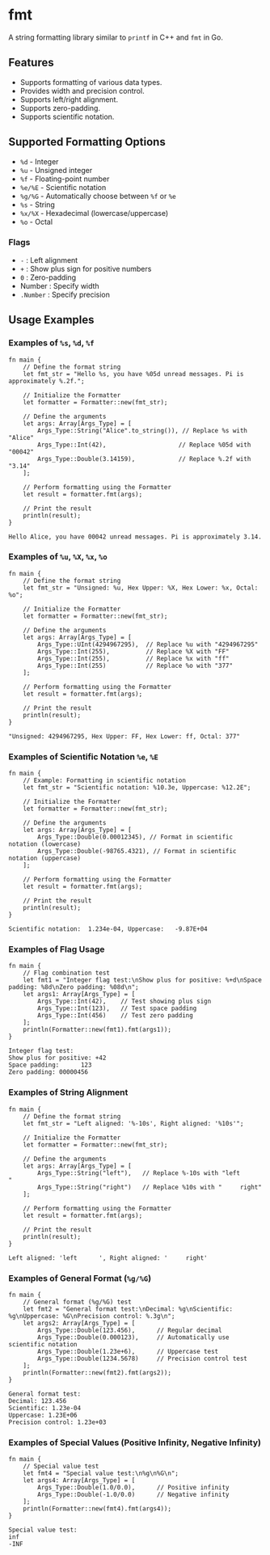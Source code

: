 # fmt

A string formatting library similar to `printf` in C++ and `fmt` in Go.

## Features

- Supports formatting of various data types.
- Provides width and precision control.
- Supports left/right alignment.
- Supports zero-padding.
- Supports scientific notation.

## Supported Formatting Options

- `%d` - Integer
- `%u` - Unsigned integer
- `%f` - Floating-point number
- `%e/%E` - Scientific notation
- `%g/%G` - Automatically choose between `%f` or `%e`
- `%s` - String
- `%x/%X` - Hexadecimal (lowercase/uppercase)
- `%o` - Octal

### Flags

- `-` : Left alignment
- `+` : Show plus sign for positive numbers
- `0` : Zero-padding
- Number : Specify width
- `.Number` : Specify precision

## Usage Examples

### Examples of `%s`, `%d`, `%f`

```moonbit
fn main { 
    // Define the format string
    let fmt_str = "Hello %s, you have %05d unread messages. Pi is approximately %.2f.";

    // Initialize the Formatter
    let formatter = Formatter::new(fmt_str);

    // Define the arguments
    let args: Array[Args_Type] = [
        Args_Type::String("Alice".to_string()), // Replace %s with "Alice"
        Args_Type::Int(42),                    // Replace %05d with "00042"
        Args_Type::Double(3.14159),            // Replace %.2f with "3.14"
    ];

    // Perform formatting using the Formatter
    let result = formatter.fmt(args);

    // Print the result
    println(result);
}
```

```
Hello Alice, you have 00042 unread messages. Pi is approximately 3.14.
```

### Examples of `%u`, `%X`, `%x`, `%o`

```moonbit
fn main { 
    // Define the format string
    let fmt_str = "Unsigned: %u, Hex Upper: %X, Hex Lower: %x, Octal: %o";

    // Initialize the Formatter
    let formatter = Formatter::new(fmt_str);

    // Define the arguments
    let args: Array[Args_Type] = [
        Args_Type::UInt(4294967295),  // Replace %u with "4294967295"
        Args_Type::Int(255),          // Replace %X with "FF"
        Args_Type::Int(255),          // Replace %x with "ff"
        Args_Type::Int(255)           // Replace %o with "377"
    ];

    // Perform formatting using the Formatter
    let result = formatter.fmt(args);

    // Print the result
    println(result); 
}
```

```
"Unsigned: 4294967295, Hex Upper: FF, Hex Lower: ff, Octal: 377"
```

### Examples of Scientific Notation `%e`, `%E`

```moonbit
fn main { 
    // Example: Formatting in scientific notation
    let fmt_str = "Scientific notation: %10.3e, Uppercase: %12.2E";

    // Initialize the Formatter
    let formatter = Formatter::new(fmt_str);

    // Define the arguments
    let args: Array[Args_Type] = [
        Args_Type::Double(0.00012345), // Format in scientific notation (lowercase)
        Args_Type::Double(-98765.4321), // Format in scientific notation (uppercase)
    ];

    // Perform formatting using the Formatter
    let result = formatter.fmt(args);

    // Print the result
    println(result);
}
```

```
Scientific notation:  1.234e-04, Uppercase:   -9.87E+04
```

### Examples of Flag Usage

```moonbit
fn main { 
    // Flag combination test
    let fmt1 = "Integer flag test:\nShow plus for positive: %+d\nSpace padding: %8d\nZero padding: %08d\n";
    let args1: Array[Args_Type] = [
        Args_Type::Int(42),    // Test showing plus sign
        Args_Type::Int(123),   // Test space padding
        Args_Type::Int(456)    // Test zero padding
    ];
    println(Formatter::new(fmt1).fmt(args1));
}
```

```
Integer flag test:
Show plus for positive: +42
Space padding:      123
Zero padding: 00000456
```

### Examples of String Alignment

```moonbit
fn main { 
    // Define the format string
    let fmt_str = "Left aligned: '%-10s', Right aligned: '%10s'";

    // Initialize the Formatter
    let formatter = Formatter::new(fmt_str);

    // Define the arguments
    let args: Array[Args_Type] = [
        Args_Type::String("left"),   // Replace %-10s with "left      "
        Args_Type::String("right")   // Replace %10s with "     right"
    ];

    // Perform formatting using the Formatter
    let result = formatter.fmt(args);

    // Print the result
    println(result);  
}
```

```
Left aligned: 'left      ', Right aligned: '     right'
```

### Examples of General Format (`%g/%G`)

```moonbit
fn main { 
    // General format (%g/%G) test
    let fmt2 = "General format test:\nDecimal: %g\nScientific: %g\nUppercase: %G\nPrecision control: %.3g\n";
    let args2: Array[Args_Type] = [
        Args_Type::Double(123.456),      // Regular decimal
        Args_Type::Double(0.000123),     // Automatically use scientific notation
        Args_Type::Double(1.23e+6),      // Uppercase test
        Args_Type::Double(1234.5678)     // Precision control test
    ];
    println(Formatter::new(fmt2).fmt(args2));
}
```

```
General format test:
Decimal: 123.456
Scientific: 1.23e-04
Uppercase: 1.23E+06
Precision control: 1.23e+03
```

### Examples of Special Values (Positive Infinity, Negative Infinity)

```moonbit
fn main { 
    // Special value test
    let fmt4 = "Special value test:\n%g\n%G\n";
    let args4: Array[Args_Type] = [
        Args_Type::Double(1.0/0.0),      // Positive infinity
        Args_Type::Double(-1.0/0.0)      // Negative infinity
    ];
    println(Formatter::new(fmt4).fmt(args4));
}
```

```
Special value test:
inf
-INF
```